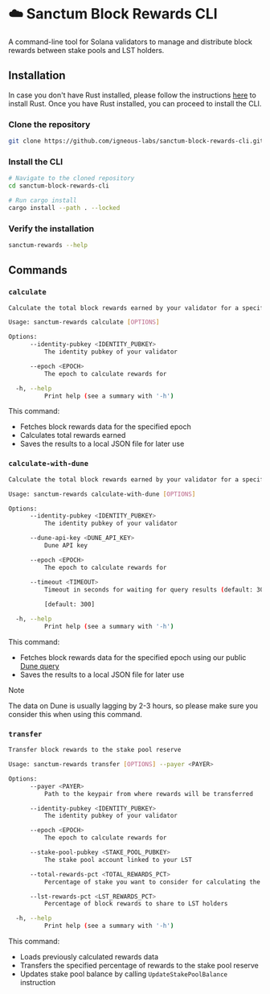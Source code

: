 # ☁️ Sanctum Block Rewards CLI 

A command-line tool for Solana validators to manage and distribute block rewards between stake pools and LST holders.

## Installation

In case you don't have Rust installed, please follow the instructions [here](https://www.rust-lang.org/tools/install) to install Rust. Once you have Rust installed, you can proceed to install the CLI.

### Clone the repository

```bash
git clone https://github.com/igneous-labs/sanctum-block-rewards-cli.git
```

### Install the CLI

```bash
# Navigate to the cloned repository
cd sanctum-block-rewards-cli

# Run cargo install
cargo install --path . --locked 
```

### Verify the installation

```bash
sanctum-rewards --help
```

## Commands

### `calculate`

```bash
Calculate the total block rewards earned by your validator for a specific epoch.

Usage: sanctum-rewards calculate [OPTIONS]

Options:
      --identity-pubkey <IDENTITY_PUBKEY>
          The identity pubkey of your validator

      --epoch <EPOCH>
          The epoch to calculate rewards for

  -h, --help
          Print help (see a summary with '-h')
```

This command:
- Fetches block rewards data for the specified epoch
- Calculates total rewards earned
- Saves the results to a local JSON file for later use

### `calculate-with-dune`

```bash
Calculate the total block rewards earned by your validator for a specific epoch.

Usage: sanctum-rewards calculate-with-dune [OPTIONS]

Options:
      --identity-pubkey <IDENTITY_PUBKEY>
          The identity pubkey of your validator

      --dune-api-key <DUNE_API_KEY>
          Dune API key

      --epoch <EPOCH>
          The epoch to calculate rewards for

      --timeout <TIMEOUT>
          Timeout in seconds for waiting for query results (default: 300)
          
          [default: 300]

  -h, --help
          Print help (see a summary with '-h')
```

This command:
- Fetches block rewards data for the specified epoch using our public [Dune query](https://dune.com/queries/4745888)
- Saves the results to a local JSON file for later use

> [!NOTE]  
> The data on Dune is usually lagging by 2-3 hours, so please make sure you consider this when using this command.


### `transfer`

```bash
Transfer block rewards to the stake pool reserve

Usage: sanctum-rewards transfer [OPTIONS] --payer <PAYER>

Options:
      --payer <PAYER>
          Path to the keypair from where rewards will be transferred

      --identity-pubkey <IDENTITY_PUBKEY>
          The identity pubkey of your validator

      --epoch <EPOCH>
          The epoch to calculate rewards for

      --stake-pool-pubkey <STAKE_POOL_PUBKEY>
          The stake pool account linked to your LST

      --total-rewards-pct <TOTAL_REWARDS_PCT>
          Percentage of stake you want to consider for calculating the block rewards

      --lst-rewards-pct <LST_REWARDS_PCT>
          Percentage of block rewards to share to LST holders

  -h, --help
          Print help (see a summary with '-h')
```

This command:
- Loads previously calculated rewards data
- Transfers the specified percentage of rewards to the stake pool reserve
- Updates stake pool balance by calling `UpdateStakePoolBalance` instruction